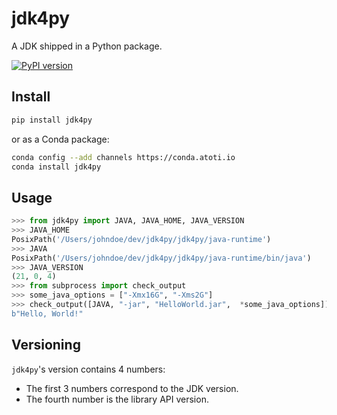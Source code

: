 # jdk4py

A JDK shipped in a Python package.

[![PyPI version](https://badge.fury.io/py/jdk4py.svg)](https://badge.fury.io/py/jdk4py)

## Install

```bash
pip install jdk4py
```

or as a Conda package:

```bash
conda config --add channels https://conda.atoti.io
conda install jdk4py
```

## Usage

```python
>>> from jdk4py import JAVA, JAVA_HOME, JAVA_VERSION
>>> JAVA_HOME
PosixPath('/Users/johndoe/dev/jdk4py/jdk4py/java-runtime')
>>> JAVA
PosixPath('/Users/johndoe/dev/jdk4py/jdk4py/java-runtime/bin/java')
>>> JAVA_VERSION
(21, 0, 4)
>>> from subprocess import check_output
>>> some_java_options = ["-Xmx16G", "-Xms2G"]
>>> check_output([JAVA, "-jar", "HelloWorld.jar",  *some_java_options])
b"Hello, World!"
```

## Versioning

`jdk4py`'s version contains 4 numbers:

- The first 3 numbers correspond to the JDK version.
- The fourth number is the library API version.
